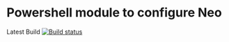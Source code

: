 # Powershell module to configure Neo

Latest Build
[![Build status](https://ci.appveyor.com/api/projects/status/f3tk5qbispob56se?svg=true)](https://ci.appveyor.com/project/glennsarti/spike-neo4j-windows-experiments)



